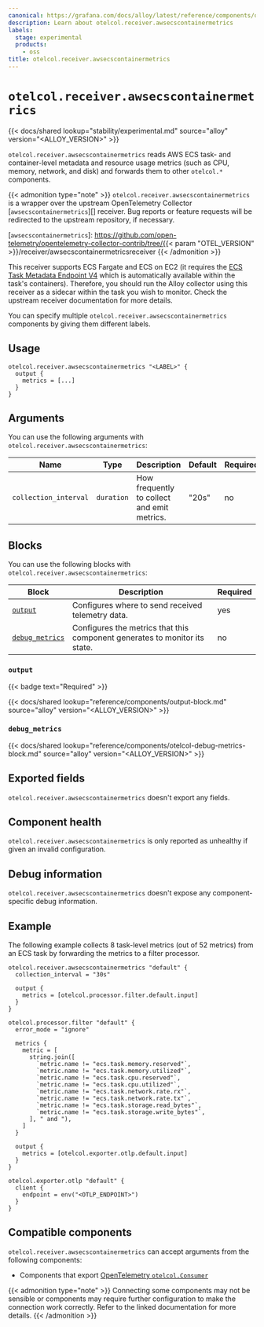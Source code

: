 ```yaml
---
canonical: https://grafana.com/docs/alloy/latest/reference/components/otelcol/otelcol.receiver.awsecscontainermetrics/
description: Learn about otelcol.receiver.awsecscontainermetrics
labels:
  stage: experimental
  products:
    - oss
title: otelcol.receiver.awsecscontainermetrics
---
```


# `otelcol.receiver.awsecscontainermetrics`

{{< docs/shared lookup="stability/experimental.md" source="alloy" version="<ALLOY_VERSION>" >}}

`otelcol.receiver.awsecscontainermetrics` reads AWS ECS task- and container-level metadata and resource usage metrics (such as CPU, memory, network, and disk) and forwards them to other `otelcol.*` components.

{{< admonition type="note" >}}
`otelcol.receiver.awsecscontainermetrics` is a wrapper over the upstream OpenTelemetry Collector [`awsecscontainermetrics`][] receiver.
Bug reports or feature requests will be redirected to the upstream repository, if necessary.

[`awsecscontainermetrics`]: https://github.com/open-telemetry/opentelemetry-collector-contrib/tree/{{< param "OTEL_VERSION" >}}/receiver/awsecscontainermetricsreceiver
{{< /admonition >}}

This receiver supports ECS Fargate and ECS on EC2 (it requires the [ECS Task Metadata Endpoint V4](https://docs.aws.amazon.com/AmazonECS/latest/developerguide/task-metadata-endpoint-v4.html) which is automatically available within the task's containers). Therefore, you should run the Alloy collector using this receiver as a sidecar within the task you wish to monitor. Check the upstream receiver documentation for more details.

You can specify multiple `otelcol.receiver.awsecscontainermetrics` components by giving them different labels.

## Usage

```alloy
otelcol.receiver.awsecscontainermetrics "<LABEL>" {
  output {
    metrics = [...]
  }
}
```

## Arguments

You can use the following arguments with `otelcol.receiver.awsecscontainermetrics`:

| Name            | Type                       | Description                                                              | Default | Required |
|-----------------|----------------------------|--------------------------------------------------------------------------|---------|----------|
| `collection_interval`        | `duration`                   | How frequently to collect and emit metrics.                                         |    "20s"     | no      |

## Blocks

You can use the following blocks with `otelcol.receiver.awsecscontainermetrics`:

| Block                            | Description                                                                | Required |
|----------------------------------|----------------------------------------------------------------------------|----------|
| [`output`][output]               | Configures where to send received telemetry data.                          | yes      |
| [`debug_metrics`][debug_metrics] | Configures the metrics that this component generates to monitor its state. | no       |

[debug_metrics]: #debug_metrics
[output]: #output

### `output`

{{< badge text="Required" >}}

{{< docs/shared lookup="reference/components/output-block.md" source="alloy" version="<ALLOY_VERSION>" >}}

### `debug_metrics`

{{< docs/shared lookup="reference/components/otelcol-debug-metrics-block.md" source="alloy" version="<ALLOY_VERSION>" >}}

## Exported fields

`otelcol.receiver.awsecscontainermetrics` doesn't export any fields.

## Component health

`otelcol.receiver.awsecscontainermetrics` is only reported as unhealthy if given an invalid configuration.

## Debug information

`otelcol.receiver.awsecscontainermetrics` doesn't expose any component-specific debug information.

## Example

The following example collects 8 task-level metrics (out of 52 metrics) from an ECS task by forwarding the metrics to a filter processor.

```alloy
otelcol.receiver.awsecscontainermetrics "default" {
  collection_interval = "30s"

  output {
    metrics = [otelcol.processor.filter.default.input]
  }
}

otelcol.processor.filter "default" {
  error_mode = "ignore"

  metrics {
    metric = [
      string.join([
        `metric.name != "ecs.task.memory.reserved"`,
        `metric.name != "ecs.task.memory.utilized"`,
        `metric.name != "ecs.task.cpu.reserved"`,
        `metric.name != "ecs.task.cpu.utilized"`,
        `metric.name != "ecs.task.network.rate.rx"`,
        `metric.name != "ecs.task.network.rate.tx"`,
        `metric.name != "ecs.task.storage.read_bytes"`,
        `metric.name != "ecs.task.storage.write_bytes"`,
      ], " and "),
    ]
  }

  output {
    metrics = [otelcol.exporter.otlp.default.input]
  }
}

otelcol.exporter.otlp "default" {
  client {
    endpoint = env("<OTLP_ENDPOINT>")
  }
}
```

<!-- START GENERATED COMPATIBLE COMPONENTS -->

## Compatible components

`otelcol.receiver.awsecscontainermetrics` can accept arguments from the following components:

- Components that export [OpenTelemetry `otelcol.Consumer`](../../../compatibility/#opentelemetry-otelcolconsumer-exporters)


{{< admonition type="note" >}}
Connecting some components may not be sensible or components may require further configuration to make the connection work correctly.
Refer to the linked documentation for more details.
{{< /admonition >}}

<!-- END GENERATED COMPATIBLE COMPONENTS -->
